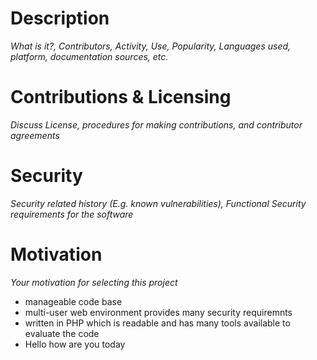 # Description
*What is it?, Contributors, Activity, Use, Popularity, Languages used, platform, documentation sources, etc.*

# Contributions & Licensing
*Discuss License, procedures for making contributions, and contributor agreements*

# Security
*Security related history (E.g. known vulnerabilities), Functional Security requirements for the software*

# Motivation
*Your motivation for selecting this project*
* manageable code base
* multi-user web environment provides many security requiremnts
* written in PHP which is readable and has many tools available to evaluate the code
*  Hello how are you today
